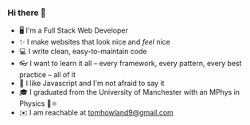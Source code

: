 ### Hi there 👋
- 🖥️ I'm a Full Stack Web Developer
- ✨ I make websites that look nice and _feel_ nice
- 💻 I write clean, easy-to-maintain code
- 👓 I want to learn it all – every framework, every pattern, every best practice – all of it
- 🦁 I like Javascript and I'm not afraid to say it
- 🎓 I graduated from the University of Manchester with an MPhys in Physics 🔭⚛️
- ✉️ I am reachable at [tomhowland9@gmail.com](mailto:tomhowland9@gmail.com)
